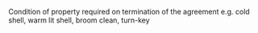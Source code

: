 ﻿Condition of property required on termination of the agreement e.g. cold shell, warm lit shell, broom clean, turn-key